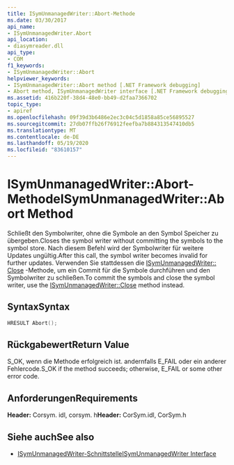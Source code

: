 ```yaml
---
title: ISymUnmanagedWriter::Abort-Methode
ms.date: 03/30/2017
api_name:
- ISymUnmanagedWriter.Abort
api_location:
- diasymreader.dll
api_type:
- COM
f1_keywords:
- ISymUnmanagedWriter::Abort
helpviewer_keywords:
- ISymUnmanagedWriter::Abort method [.NET Framework debugging]
- Abort method, ISymUnmanagedWriter interface [.NET Framework debugging]
ms.assetid: 416b220f-38d4-48e0-bb49-d2faa7366702
topic_type:
- apiref
ms.openlocfilehash: 09f39d3b6486e2ec3c04c5d1858a85ce56895527
ms.sourcegitcommit: 27db07ffb26f76912feefba7b884313547410db5
ms.translationtype: MT
ms.contentlocale: de-DE
ms.lasthandoff: 05/19/2020
ms.locfileid: "83610157"
---
```

# <a name="isymunmanagedwriterabort-method"></a><span data-ttu-id="2c538-102">ISymUnmanagedWriter::Abort-Methode</span><span class="sxs-lookup"><span data-stu-id="2c538-102">ISymUnmanagedWriter::Abort Method</span></span>
<span data-ttu-id="2c538-103">Schließt den Symbolwriter, ohne die Symbole an den Symbol Speicher zu übergeben.</span><span class="sxs-lookup"><span data-stu-id="2c538-103">Closes the symbol writer without committing the symbols to the symbol store.</span></span> <span data-ttu-id="2c538-104">Nach diesem Befehl wird der Symbolwriter für weitere Updates ungültig.</span><span class="sxs-lookup"><span data-stu-id="2c538-104">After this call, the symbol writer becomes invalid for further updates.</span></span> <span data-ttu-id="2c538-105">Verwenden Sie stattdessen die [ISymUnmanagedWriter:: Close](isymunmanagedwriter-close-method.md) -Methode, um ein Commit für die Symbole durchführen und den Symbolwriter zu schließen.</span><span class="sxs-lookup"><span data-stu-id="2c538-105">To commit the symbols and close the symbol writer, use the [ISymUnmanagedWriter::Close](isymunmanagedwriter-close-method.md) method instead.</span></span>  
  
## <a name="syntax"></a><span data-ttu-id="2c538-106">Syntax</span><span class="sxs-lookup"><span data-stu-id="2c538-106">Syntax</span></span>  
  
```cpp  
HRESULT Abort();  
```  
  
## <a name="return-value"></a><span data-ttu-id="2c538-107">Rückgabewert</span><span class="sxs-lookup"><span data-stu-id="2c538-107">Return Value</span></span>  
 <span data-ttu-id="2c538-108">S_OK, wenn die Methode erfolgreich ist. andernfalls E_FAIL oder ein anderer Fehlercode.</span><span class="sxs-lookup"><span data-stu-id="2c538-108">S_OK if the method succeeds; otherwise, E_FAIL or some other error code.</span></span>  
  
## <a name="requirements"></a><span data-ttu-id="2c538-109">Anforderungen</span><span class="sxs-lookup"><span data-stu-id="2c538-109">Requirements</span></span>  
 <span data-ttu-id="2c538-110">**Header:** Corsym. idl, corsym. h</span><span class="sxs-lookup"><span data-stu-id="2c538-110">**Header:** CorSym.idl, CorSym.h</span></span>  
  
## <a name="see-also"></a><span data-ttu-id="2c538-111">Siehe auch</span><span class="sxs-lookup"><span data-stu-id="2c538-111">See also</span></span>

- [<span data-ttu-id="2c538-112">ISymUnmanagedWriter-Schnittstelle</span><span class="sxs-lookup"><span data-stu-id="2c538-112">ISymUnmanagedWriter Interface</span></span>](isymunmanagedwriter-interface.md)

